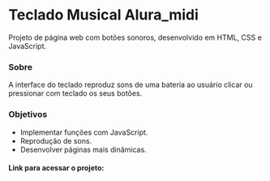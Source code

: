 # Teclado Musical Alura_midi
Projeto de página web com botões sonoros, desenvolvido em HTML, CSS e JavaScript.

### Sobre
A interface do teclado reproduz sons de uma bateria ao usuário clicar ou pressionar com teclado os seus botões.

### Objetivos
- Implementar funções com JavaScript.
- Reprodução de sons.
- Desenvolver páginas mais dinâmicas.

#### Link para acessar o projeto:
